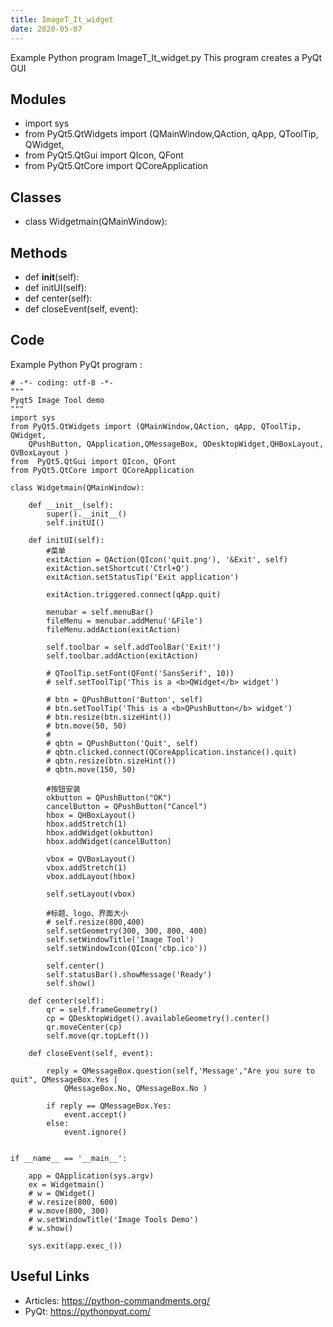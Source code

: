 ```yaml
---
title: ImageT_It_widget
date: 2020-05-07
---
```

Example Python program ImageT_It_widget.py
This program creates a PyQt GUI

## Modules

* import sys
* from PyQt5.QtWidgets import (QMainWindow,QAction, qApp, QToolTip, QWidget,
* from  PyQt5.QtGui import QIcon, QFont
* from PyQt5.QtCore import QCoreApplication

## Classes

* class Widgetmain(QMainWindow):

## Methods

* def __init__(self):
* def initUI(self):
* def center(self):
* def closeEvent(self, event):

## Code

Example Python PyQt program :

    # -*- coding: utf-8 -*-
    """
    Pyqt5 Image Tool demo
    """
    import sys
    from PyQt5.QtWidgets import (QMainWindow,QAction, qApp, QToolTip, QWidget,
        QPushButton, QApplication,QMessageBox, QDesktopWidget,QHBoxLayout, QVBoxLayout )
    from  PyQt5.QtGui import QIcon, QFont
    from PyQt5.QtCore import QCoreApplication
    
    class Widgetmain(QMainWindow):
    
        def __init__(self):
            super().__init__()
            self.initUI()
    
        def initUI(self):
            #菜单
            exitAction = QAction(QIcon('quit.png'), '&Exit', self)
            exitAction.setShortcut('Ctrl+Q')
            exitAction.setStatusTip('Exit application')
    
            exitAction.triggered.connect(qApp.quit)
    
            menubar = self.menuBar()
            fileMenu = menubar.addMenu('&File')
            fileMenu.addAction(exitAction)
    
            self.toolbar = self.addToolBar('Exit!')
            self.toolbar.addAction(exitAction)
    
            # QToolTip.setFont(QFont('SansSerif', 10))
            # self.setToolTip('This is a <b>QWidget</b> widget')
    
            # btn = QPushButton('Button', self)
            # btn.setToolTip('This is a <b>QPushButton</b> widget')
            # btn.resize(btn.sizeHint())
            # btn.move(50, 50)
            #
            # qbtn = QPushButton('Quit', self)
            # qbtn.clicked.connect(QCoreApplication.instance().quit)
            # qbtn.resize(btn.sizeHint())
            # qbtn.move(150, 50)
    
            #按钮安装
            okbutton = QPushButton("OK")
            cancelButton = QPushButton("Cancel")
            hbox = QHBoxLayout()
            hbox.addStretch(1)
            hbox.addWidget(okbutton)
            hbox.addWidget(cancelButton)
    
            vbox = QVBoxLayout()
            vbox.addStretch(1)
            vbox.addLayout(hbox)
    
            self.setLayout(vbox)
    
            #标题、logo、界面大小
            # self.resize(800,400)
            self.setGeometry(300, 300, 800, 400)
            self.setWindowTitle('Image Tool')
            self.setWindowIcon(QIcon('cbp.ico'))
    
            self.center()
            self.statusBar().showMessage('Ready')
            self.show()
    
        def center(self):
            qr = self.frameGeometry()
            cp = QDesktopWidget().availableGeometry().center()
            qr.moveCenter(cp)
            self.move(qr.topLeft())
    
        def closeEvent(self, event):
    
            reply = QMessageBox.question(self,'Message',"Are you sure to quit", QMessageBox.Yes |
                QMessageBox.No, QMessageBox.No )
    
            if reply == QMessageBox.Yes:
                event.accept()
            else:
                event.ignore()
    
    
    if __name__ == '__main__':
    
        app = QApplication(sys.argv)
        ex = Widgetmain()
        # w = QWidget()
        # w.resize(800, 600)
        # w.move(800, 300)
        # w.setWindowTitle('Image Tools Demo')
        # w.show()
    
        sys.exit(app.exec_())
    

## Useful Links

- Articles: https://python-commandments.org/
- PyQt: https://pythonpyqt.com/
